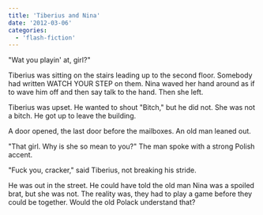```yaml
---
title: 'Tiberius and Nina'
date: '2012-03-06'
categories:
  - 'flash-fiction'
---
```


"Wat you playin' at, girl?"

Tiberius was sitting on the stairs leading up to the second floor. Somebody had
written WATCH YOUR STEP on them. Nina waved her hand around as if to wave him
off and then say talk to the hand. Then she left.

<!-- truncate -->


Tiberius was upset. He wanted to shout "Bitch," but he did not. She was not a
bitch. He got up to leave the building.

A door opened, the last door before the mailboxes. An old man leaned out.

"That girl. Why is she so mean to you?" The man spoke with a strong Polish
accent.

"Fuck you, cracker," said Tiberius, not breaking his stride.

He was out in the street. He could have told the old man Nina was a spoiled
brat, but she was not. The reality was, they had to play a game before they
could be together. Would the old Polack understand that?
